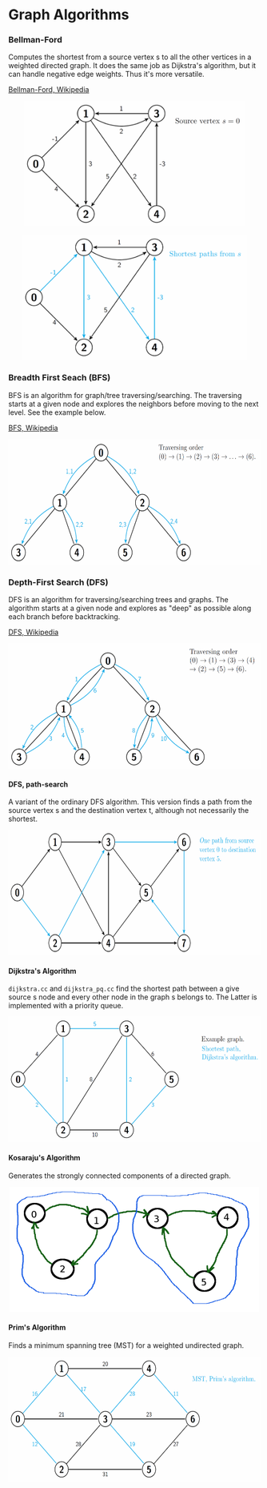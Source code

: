 Graph Algorithms
=================================

### Bellman-Ford
Computes the shortest from a source vertex s to all the other vertices in a weighted directed graph. It does the same job as Dijkstra's algorithm, but it can handle negative edge weights. Thus it's more versatile. 

[Bellman-Ford, Wikipedia](https://en.wikipedia.org/wiki/Bellman%E2%80%93Ford_algorithm)

<p align="center">
<img src="images/bellmanford1.png" height="250" alt="Screenshot"/>
</p>

<p align="center">
<img src="images/bellmanford2.png" height="250" alt="Screenshot"/>
</p>

### Breadth First Seach (BFS)
BFS is an algorithm for graph/tree traversing/searching. The traversing starts at a given node and explores the neighbors before moving to the next level. See the example below.

[BFS, Wikipedia](https://en.wikipedia.org/wiki/Breadth-first_search)

<p align="center">
<img src="images/bfs.png" height="250" alt="Screenshot"/>
</p>

### Depth-First Search (DFS)
DFS is an algorithm for traversing/searching trees and graphs. The algorithm starts at a given node and explores as "deep" as possible along each branch before backtracking.

[DFS, Wikipedia](https://en.wikipedia.org/wiki/Depth-first_search)

<p align="center">
<img src="images/dfs.png" height="250" alt="Screenshot"/>
</p>

#### DFS, path-search
A variant of the ordinary DFS algorithm. This version finds a path from the source vertex s and the destination vertex t, although not necessarily the shortest. 

<p align="center">
<img src="images/dfs_path.png" height="250" alt="Screenshot"/>
</p>

#### Dijkstra's Algorithm
`dijkstra.cc` and `dijkstra_pq.cc` find the shortest path between a give source s node and every other node in the graph s belongs to. The Latter is implemented with a priority queue.

<p align="center">
<img src="images/dijkstra.png" height="250" alt="Screenshot"/>
</p>

#### Kosaraju's Algorithm
Generates the strongly connected components of a directed graph.

<p align="center">
<img src="images/kosaraju.png" height="250" alt="Screenshot"/>
</p>

#### Prim's Algorithm
Finds a minimum spanning tree (MST) for a weighted undirected graph.

<p align="center">
<img src="images/prim.png" height="250" alt="Screenshot"/>
</p>
